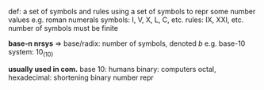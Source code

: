 def: a set of symbols and rules using a set of symbols to repr some number values
e.g. roman numerals
	symbols: I, V, X, L, C, etc.
	rules: IX, XXI, etc.
number of symbols must be finite

**base-n nrsys**
=> base/radix: number of symbols, denoted $b$
e.g. base-10 system: $10_{(10)}$

**usually used in com.**
base 10: humans
binary: computers
octal, hexadecimal: shortening binary number repr